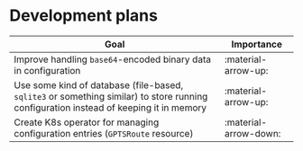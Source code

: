 # Development plans

| Goal | Importance |
|-|-|
| Improve handling `base64`-encoded binary data in configuration | :material-arrow-up: |
| Use some kind of database (file-based, `sqlite3` or something similar) to store running configuration instead of keeping it in memory | :material-arrow-up: |
| Create K8s operator for managing configuration entries (`GPTSRoute` resource) | :material-arrow-down: |
